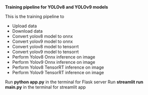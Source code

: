 **Training pipeline for YOLOv8 and YOLOv9 models**

This is the training pipeline to 
- Upload data
- Download data
- Convert yolov8 model to onnx
- Convert yolov9 model to onnx
- Convert yolov8 model to tensorrt
- Convert yolov9 model to tensorrt
- Perform Yolov8 Onnx inference on image
- Perform Yolov9 Onnx inference on image
- Perform Yolov8 TensorRT inference on image
- Perform Yolov9 TensorRT inference on image

Run **python app.py** in the terminal for Flask server
Run **streamlit run main.py** in the terminal for streamlit app